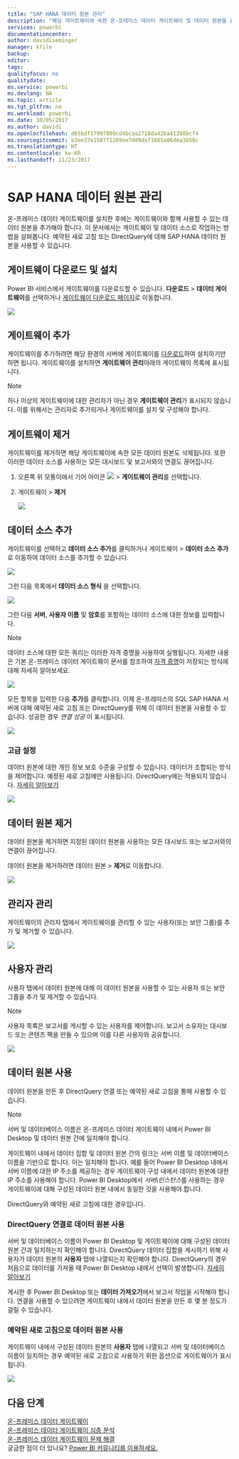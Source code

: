 ```yaml
---
title: "SAP HANA 데이터 원본 관리"
description: "해당 게이트웨이에 속한 온-프레미스 데이터 게이트웨이 및 데이터 원본을 관리하는 방법입니다. 이 문서는 SAP HANA 관련이 있습니다."
services: powerbi
documentationcenter: 
author: davidiseminger
manager: kfile
backup: 
editor: 
tags: 
qualityfocus: no
qualitydate: 
ms.service: powerbi
ms.devlang: NA
ms.topic: article
ms.tgt_pltfrm: na
ms.workload: powerbi
ms.date: 10/05/2017
ms.author: davidi
ms.openlocfilehash: d65bdf17997809cd4bcaa2718da42ba41398bcf4
ms.sourcegitcommit: b3ee37e1587f1269ee7dd9daf1685a06dea3b50c
ms.translationtype: HT
ms.contentlocale: ko-KR
ms.lasthandoff: 11/23/2017
---
```

# <a name="manage-your-sap-hana-data-source"></a>SAP HANA 데이터 원본 관리
온-프레미스 데이터 게이트웨이를 설치한 후에는 게이트웨이와 함께 사용할 수 있는 데이터 원본을 추가해야 합니다. 이 문서에서는 게이트웨이 및 데이터 소스로 작업하는 방법을 살펴봅니다. 예약된 새로 고침 또는 DirectQuery에 대해 SAP HANA 데이터 원본을 사용할 수 있습니다.

## <a name="download-and-install-the-gateway"></a>게이트웨이 다운로드 및 설치
Power BI 서비스에서 게이트웨이를 다운로드할 수 있습니다. **다운로드** > **데이터 게이트웨이**를 선택하거나 [게이트웨이 다운로드 페이지](https://go.microsoft.com/fwlink/?LinkId=698861)로 이동합니다.

![](media/service-gateway-enterprise-manage-sap/powerbi-download-data-gateway.png)

## <a name="add-a-gateway"></a>게이트웨이 추가
게이트웨이를 추가하려면 해당 환경의 서버에 게이트웨이를 [다운로드](https://go.microsoft.com/fwlink/?LinkId=698861)하여 설치하기만 하면 됩니다. 게이트웨이를 설치하면 **게이트웨이 관리**아래의 게이트웨이 목록에 표시됩니다.

> [!NOTE]
> 하나 이상의 게이트웨이에 대한 관리자가 아닌 경우 **게이트웨이 관리**가 표시되지 않습니다. 이를 위해서는 관리자로 추가되거나 게이트웨이를 설치 및 구성해야 합니다.
> 
> 

## <a name="remove-a-gateway"></a>게이트웨이 제거
게이트웨이를 제거하면 해당 게이트웨이에 속한 모든 데이터 원본도 삭제됩니다.  또한 이러한 데이터 소스를 사용하는 모든 대시보드 및 보고서와의 연결도 끊어집니다.

1. 오른쪽 위 모퉁이에서 기어 아이콘 ![](media/service-gateway-enterprise-manage-sap/pbi_gearicon.png) > **게이트웨이 관리**를 선택합니다.
2. 게이트웨이 > **제거**
   
   ![](media/service-gateway-enterprise-manage-sap/datasourcesettings7.png)

## <a name="add-a-data-source"></a>데이터 소스 추가
게이트웨이를 선택하고 **데이터 소스 추가**를 클릭하거나 게이트웨이 > **데이터 소스 추가**로 이동하여 데이터 소스를 추가할 수 있습니다.

![](media/service-gateway-enterprise-manage-sap/datasourcesettings1.png)

그런 다음 목록에서 **데이터 소스 형식** 을 선택합니다.

![](media/service-gateway-enterprise-manage-sap/datasourcesettings2-sap.png)

그런 다음 **서버**, **사용자 이름** 및 **암호**를 포함하는 데이터 소스에 대한 정보를 입력합니다.

> [!NOTE]
> 데이터 소스에 대한 모든 쿼리는 이러한 자격 증명을 사용하여 실행됩니다. 자세한 내용은 기본 온-프레미스 데이터 게이트웨이 문서를 참조하여 [자격 증명](service-gateway-onprem.md#credentials)이 저장되는 방식에 대해 자세히 알아보세요.
> 
> 

![](media/service-gateway-enterprise-manage-sap/datasourcesettings3-sap.png)

모든 항목을 입력한 다음 **추가**를 클릭합니다.  이제 온-프레미스의 SQL SAP HANA 서버에 대해 예약된 새로 고침 또는 DirectQuery를 위해 이 데이터 원본을 사용할 수 있습니다. 성공한 경우 *연결 성공* 이 표시됩니다.

![](media/service-gateway-enterprise-manage-sap/datasourcesettings4.png)

### <a name="advanced-settings"></a>고급 설정
데이터 원본에 대한 개인 정보 보호 수준을 구성할 수 있습니다. 데이터가 조합되는 방식을 제어합니다. 예정된 새로 고침에만 사용됩니다. DirectQuery에는 적용되지 않습니다. [자세히 알아보기](https://support.office.com/article/Privacy-levels-Power-Query-CC3EDE4D-359E-4B28-BC72-9BEE7900B540)

![](media/service-gateway-enterprise-manage-sap/datasourcesettings9.png)

## <a name="remove-a-data-source"></a>데이터 원본 제거
데이터 원본을 제거하면 지정된 데이터 원본을 사용하는 모든 대시보드 또는 보고서와의 연결이 끊어집니다.  

데이터 원본을 제거하려면 데이터 원본 > **제거**로 이동합니다.

![](media/service-gateway-enterprise-manage-sap/datasourcesettings6.png)

## <a name="manage-administrators"></a>관리자 관리
게이트웨이의 관리자 탭에서 게이트웨이를 관리할 수 있는 사용자(또는 보안 그룹)를 추가 및 제거할 수 있습니다.

![](media/service-gateway-enterprise-manage-sap/datasourcesettings8.png)

## <a name="manage-users"></a>사용자 관리
사용자 탭에서 데이터 원본에 대해 이 데이터 원본을 사용할 수 있는 사용자 또는 보안 그룹을 추가 및 제거할 수 있습니다.

> [!NOTE]
> 사용자 목록은 보고서를 게시할 수 있는 사용자를 제어합니다. 보고서 소유자는 대시보드 또는 콘텐츠 팩을 만들 수 있으며 이를 다른 사용자와 공유합니다.
> 
> 

![](media/service-gateway-enterprise-manage-sap/datasourcesettings5.png)

## <a name="using-the-data-source"></a>데이터 원본 사용
데이터 원본을 만든 후 DirectQuery 연결 또는 예약된 새로 고침을 통해 사용할 수 있습니다.

> [!NOTE]
> 서버 및 데이터베이스 이름은 온-프레미스 데이터 게이트웨이 내에서 Power BI Desktop 및 데이터 원본 간에 일치해야 합니다.
> 
> 

게이트웨이 내에서 데이터 집합 및 데이터 원본 간의 링크는 서버 이름 및 데이터베이스 이름을 기반으로 합니다. 이는 일치해야 합니다. 예를 들어 Power BI Desktop 내에서 서버 이름에 대한 IP 주소를 제공하는 경우 게이트웨이 구성 내에서 데이터 원본에 대한 IP 주소를 사용해야 합니다. Power BI Desktop에서 *서버\인스턴스*를 사용하는 경우 게이트웨이에 대해 구성된 데이터 원본 내에서 동일한 것을 사용해야 합니다.

DirectQuery와 예약된 새로 고침에 대한 경우입니다.

### <a name="using-the-data-source-with-directquery-connections"></a>DirectQuery 연결로 데이터 원본 사용
서버 및 데이터베이스 이름이 Power BI Desktop 및 게이트웨이에 대해 구성된 데이터 원본 간과 일치하는지 확인해야 합니다. DirectQuery 데이터 집합을 게시하기 위해 사용자가 데이터 원본의 **사용자** 탭에 나열되는지 확인해야 합니다. DirectQuery의 경우 처음으로 데이터를 가져올 때 Power BI Desktop 내에서 선택이 발생합니다. [자세히 알아보기](desktop-use-directquery.md)

게시한 후 Power BI Desktop 또는 **데이터 가져오기**에서 보고서 작업을 시작해야 합니다. 연결을 사용할 수 있으려면 게이트웨이 내에서 데이터 원본을 만든 후 몇 분 정도가 걸릴 수 있습니다.

### <a name="using-the-data-source-with-scheduled-refresh"></a>예약된 새로 고침으로 데이터 원본 사용
게이트웨이 내에서 구성된 데이터 원본의 **사용자** 탭에 나열되고 서버 및 데이터베이스 이름이 일치하는 경우 예약된 새로 고침으로 사용하기 위한 옵션으로 게이트웨이가 표시됩니다.

![](media/service-gateway-enterprise-manage-sap/powerbi-gateway-enterprise-schedule-refresh.png)

## <a name="next-steps"></a>다음 단계
[온-프레미스 데이터 게이트웨이](service-gateway-onprem.md)  
[온-프레미스 데이터 게이트웨이 심층 분석](service-gateway-onprem-indepth.md)  
[온-프레미스 데이터 게이트웨이 문제 해결](service-gateway-onprem-tshoot.md)  
궁금한 점이 더 있나요? [Power BI 커뮤니티를 이용하세요.](http://community.powerbi.com/)

